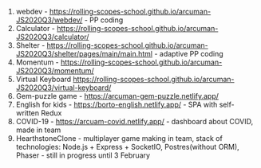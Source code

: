 1. webdev - https://rolling-scopes-school.github.io/arcuman-JS2020Q3/webdev/ - PP coding
2. Calculator - https://rolling-scopes-school.github.io/arcuman-JS2020Q3/calculator/
3. Shelter - https://rolling-scopes-school.github.io/arcuman-JS2020Q3/shelter/pages/main/main.html - adaptive PP coding
4. Momentum - https://rolling-scopes-school.github.io/arcuman-JS2020Q3/momentum/
5. Virtual Keyboard https://rolling-scopes-school.github.io/arcuman-JS2020Q3/virtual-keyboard/ 
6. Gem-puzzle game -  https://arcuman-gem-puzzle.netlify.app/
7. English for kids - https://borto-english.netlify.app/ - SPA with self-written Redux
8. COVID-19 - https://arcuam-covid.netlify.app/ - dashboard about COVID, made in team
9. HearthstoneClone - multiplayer game making in team, stack of technologies: Node.js + Express + SocketIO, Postres(without ORM), Phaser - still in progress until 3 February  
